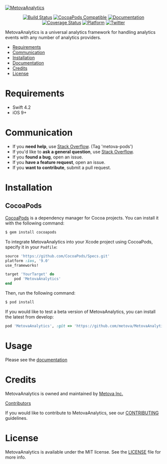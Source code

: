 [![MetovaAnalytics](https://github.com/metova/MetovaAnalytics/blob/master/Assets/MetovaAnalytics.png?raw=true)](https://cocoapods.org/pods/MetovaAnalytics)

<p align="center">
 <a href="https://travis-ci.org/metova/MetovaAnalytics" target="_blank"><img src="https://travis-ci.org/metova/MetovaAnalytics.svg?branch=master" alt="Build Status"></a>
 <a href="https://cocoapods.org/pods/MetovaAnalytics" target="_blank"><img src="https://img.shields.io/cocoapods/v/MetovaAnalytics.svg" alt="CocoaPods Compatible"/></a>
 <a href="http://metova.github.io/MetovaAnalytics/" target="_blank"><img src="https://cdn.rawgit.com/metova/MetovaAnalytics/master/docs/badge.svg" alt="Documentation"/></a>
 <a href="https://coveralls.io/github/metova/MetovaAnalytics?branch=master" target="_blank"><img src="https://coveralls.io/repos/github/metova/MetovaAnalytics/badge.svg?branch=master&dummy=no_cache_please_1" alt="Coverage Status"/></a>
 <a href="http://cocoadocs.org/docsets/MetovaAnalytics" target="_blank"><img src="https://img.shields.io/cocoapods/p/MetovaAnalytics.svg?style=flat" alt="Platform"/></a>
 <a href="http://twitter.com/metova" target="_blank"><img src="https://img.shields.io/badge/twitter-@Metova-3CAC84.svg" alt="Twitter"/></a>
 <br/>
</p>

MetovaAnalytics is a universal analytics framework for handling analytics events with any number of analytics providers.

- [Requirements](#requirements)
- [Communication](#communication)
- [Installation](#installation)
- [Documentation](../Documentation)
- [Credits](#credits)
- [License](#license)

# Requirements

- Swift 4.2
- iOS 9+

# Communication

- If you **need help**, use [Stack Overflow](http://stackoverflow.com/questions/tagged/metova-pods). (Tag 'metova-pods')
- If you'd like to **ask a general question**, use [Stack Overflow](http://stackoverflow.com/questions/tagged/metova-pods).
- If you **found a bug**, open an issue.
- If you **have a feature request**, open an issue.
- If you **want to contribute**, submit a pull request.

# Installation

## CocoaPods

[CocoaPods](http://cocoapods.org) is a dependency manager for Cocoa projects. You can install it with the following command:

```bash
$ gem install cocoapods
```

To integrate MetovaAnalytics into your Xcode project using CocoaPods, specify it in your `Podfile`:

```ruby
source 'https://github.com/CocoaPods/Specs.git'
platform :ios, '9.0'
use_frameworks!

target 'YourTarget' do
    pod 'MetovaAnalytics'
end
```

Then, run the following command:

```bash
$ pod install
```

If you would like to test a beta version of MetovaAnalytics, you can install the latest from develop:

```ruby
pod 'MetovaAnalytics', :git => 'https://github.com/metova/MetovaAnalytics.git', :branch => 'develop'
```

# Usage

Please see the [documentation](../Documentation)

# Credits

MetovaAnalytics is owned and maintained by [Metova Inc.](https://metova.com)

[Contributors](https://github.com/Metova/MetovaAnalytics/graphs/contributors)

If you would like to contribute to MetovaAnalytics, see our [CONTRIBUTING](CONTRIBUTING.md) guidelines.

# License

MetovaAnalytics is available under the MIT license. See the [LICENSE](LICENSE) file for more info.
